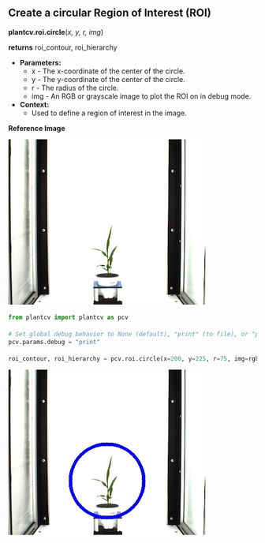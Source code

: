 ## Create a circular Region of Interest (ROI)

**plantcv.roi.circle**(*x, y, r, img*)

**returns** roi_contour, roi_hierarchy

- **Parameters:**
    - x - The x-coordinate of the center of the circle.
    - y - The y-coordinate of the center of the circle.
    - r - The radius of the circle.
    - img - An RGB or grayscale image to plot the ROI on in debug mode.
- **Context:**
    - Used to define a region of interest in the image.

**Reference Image**

![Screenshot](img/documentation_images/circle/original_image.jpg)

```python
from plantcv import plantcv as pcv

# Set global debug behavior to None (default), "print" (to file), or "plot" (Jupyter Notebooks or X11)
pcv.params.debug = "print"

roi_contour, roi_hierarchy = pcv.roi.circle(x=200, y=225, r=75, img=rgb_img)
```

![Screenshot](img/documentation_images/circle/image_with_roi.jpg)
